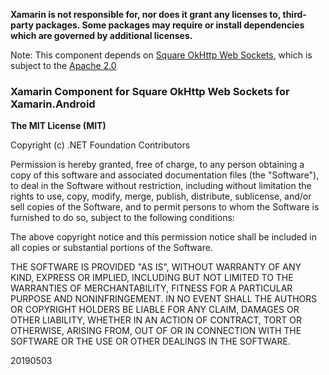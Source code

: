 **Xamarin is not responsible for, nor does it grant any licenses to, third-party packages. Some packages may require or install dependencies which are governed by additional licenses.**

Note: This component depends on [Square OkHttp Web Sockets](https://github.com/square/okhttp), which is subject to the [Apache 2.0](https://github.com/square/okhttp/blob/master/LICENSE.txt)

### Xamarin Component for Square OkHttp Web Sockets for Xamarin.Android

**The MIT License (MIT)**

Copyright (c) .NET Foundation Contributors

Permission is hereby granted, free of charge, to any person obtaining a copy of this software and associated documentation files (the "Software"), to deal in the Software without restriction, including without limitation the rights to use, copy, modify, merge, publish, distribute, sublicense, and/or sell copies of the Software, and to permit persons to whom the Software is furnished to do so, subject to the following conditions:

The above copyright notice and this permission notice shall be included in all copies or substantial portions of the Software.

THE SOFTWARE IS PROVIDED "AS IS", WITHOUT WARRANTY OF ANY KIND, EXPRESS OR IMPLIED, INCLUDING BUT NOT LIMITED TO THE WARRANTIES OF MERCHANTABILITY, FITNESS FOR A PARTICULAR PURPOSE AND NONINFRINGEMENT. IN NO EVENT SHALL THE AUTHORS OR COPYRIGHT HOLDERS BE LIABLE FOR ANY CLAIM, DAMAGES OR OTHER LIABILITY, WHETHER IN AN ACTION OF CONTRACT, TORT OR OTHERWISE, ARISING FROM, OUT OF OR IN CONNECTION WITH THE SOFTWARE OR THE USE OR OTHER DEALINGS IN THE SOFTWARE.

20190503
